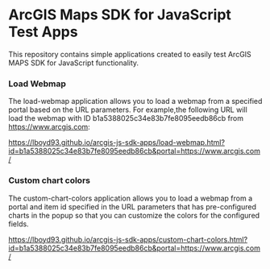 # ArcGIS Maps SDK for JavaScript Test Apps

This repository contains simple applications created to easily test ArcGIS MAPS SDK for JavaScript functionality.

### Load Webmap

The load-webmap application allows you to load a webmap from a specified portal based on the URL parameters. For example,the following URL will load the webmap with ID b1a5388025c34e83b7fe8095eedb86cb from https://www.arcgis.com:

https://lboyd93.github.io/arcgis-js-sdk-apps/load-webmap.html?id=b1a5388025c34e83b7fe8095eedb86cb&portal=https://www.arcgis.com/

### Custom chart colors

The custom-chart-colors application allows you to load a webmap from a portal and item id specified in the URL parameters that has pre-configured charts in the popup so that you can customize the colors for the configured fields.

https://lboyd93.github.io/arcgis-js-sdk-apps/custom-chart-colors.html?id=b1a5388025c34e83b7fe8095eedb86cb&portal=https://www.arcgis.com/